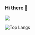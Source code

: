 ### Hi there 👋
<p>
<img src="https://github-readme-stats.vercel.app/api?username=gildeirmateus&show_icons=true&theme=radical">

![Top Langs](https://github-readme-stats.vercel.app/api/top-langs/?username=gildeirmateus&layout=compact)
<p/>

<!--
**gildeirmateus/gildeirmateus** is a ✨ _special_ ✨ repository because its `README.md` (this file) appears on your GitHub profile.

Here are some ideas to get you started:

- 🔭 I’m currently working on ...
- 🌱 I’m currently learning ...
- 👯 I’m looking to collaborate on ...
- 🤔 I’m looking for help with ...
- 💬 Ask me about ...
- 📫 How to reach me: ...
- 😄 Pronouns: ...
- ⚡ Fun fact: ...
-->
